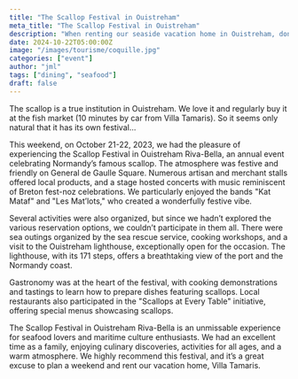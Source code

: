 ```yaml
---
title: "The Scallop Festival in Ouistreham"
meta_title: "The Scallop Festival in Ouistreham"
description: "When renting our seaside vacation home in Ouistreham, don’t miss the Scallop Festival"
date: 2024-10-22T05:00:00Z
image: "/images/tourisme/coquille.jpg"
categories: ["event"]
author: "jml"
tags: ["dining", "seafood"]
draft: false
---
```


The scallop is a true institution in Ouistreham. We love it and regularly buy it at the fish market (10 minutes by car from Villa Tamaris). So it seems only natural that it has its own festival…

This weekend, on October 21-22, 2023, we had the pleasure of experiencing the Scallop Festival in Ouistreham Riva-Bella, an annual event celebrating Normandy’s famous scallop. The atmosphere was festive and friendly on General de Gaulle Square. Numerous artisan and merchant stalls offered local products, and a stage hosted concerts with music reminiscent of Breton fest-noz celebrations. We particularly enjoyed the bands "Kat Mataf" and "Les Mat’lots," who created a wonderfully festive vibe.

Several activities were also organized, but since we hadn’t explored the various reservation options, we couldn’t participate in them all. There were sea outings organized by the sea rescue service, cooking workshops, and a visit to the Ouistreham lighthouse, exceptionally open for the occasion. The lighthouse, with its 171 steps, offers a breathtaking view of the port and the Normandy coast.

Gastronomy was at the heart of the festival, with cooking demonstrations and tastings to learn how to prepare dishes featuring scallops. Local restaurants also participated in the "Scallops at Every Table" initiative, offering special menus showcasing scallops.

The Scallop Festival in Ouistreham Riva-Bella is an unmissable experience for seafood lovers and maritime culture enthusiasts. We had an excellent time as a family, enjoying culinary discoveries, activities for all ages, and a warm atmosphere. We highly recommend this festival, and it’s a great excuse to plan a weekend and rent our vacation home, Villa Tamaris.
